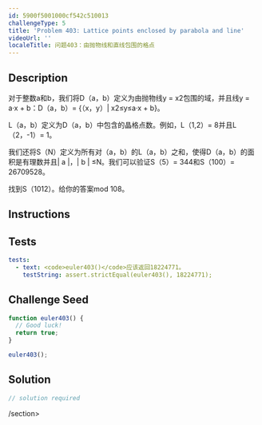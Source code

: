 ```yaml
---
id: 5900f5001000cf542c510013
challengeType: 5
title: 'Problem 403: Lattice points enclosed by parabola and line'
videoUrl: ''
localeTitle: 问题403：由抛物线和直线包围的格点
---
```


## Description
<section id="description">对于整数a和b，我们将D（a，b）定义为由抛物线y = x2包围的域，并且线y = a·x + b：D（a，b）= {（x，y）| x2≤y≤a·x + b}。 <p> L（a，b）定义为D（a，b）中包含的晶格点数。例如，L（1,2）= 8并且L（2，-1）= 1。 </p><p>我们还将S（N）定义为所有对（a，b）的L（a，b）之和，使得D（a，b）的面积是有理数并且| a |，| b | ≤N。我们可以验证S（5）= 344和S（100）= 26709528。 </p><p>找到S（1012）。给你的答案mod 108。 </p></section>

## Instructions
<section id="instructions">
</section>

## Tests
<section id='tests'>

```yml
tests:
  - text: <code>euler403()</code>应该返回18224771。
    testString: assert.strictEqual(euler403(), 18224771);

```

</section>

## Challenge Seed
<section id='challengeSeed'>

<div id='js-seed'>

```js
function euler403() {
  // Good luck!
  return true;
}

euler403();

```

</div>



</section>

## Solution
<section id='solution'>

```js
// solution required
```

/section>

